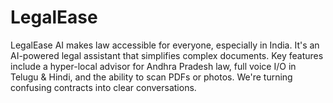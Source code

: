 # LegalEase
LegalEase AI makes law accessible for everyone, especially in India. It's an AI-powered legal assistant that simplifies complex documents. Key features include a hyper-local advisor for Andhra Pradesh law, full voice I/O in Telugu &amp; Hindi, and the ability to scan PDFs or photos. We're turning confusing contracts into clear conversations.
